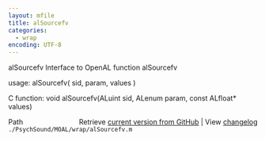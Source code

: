 ```yaml
---
layout: mfile
title: alSourcefv
categories:
  - wrap
encoding: UTF-8
---
```


alSourcefv  Interface to OpenAL function alSourcefv  

usage:  alSourcefv( sid, param, values )  

C function:  void alSourcefv(ALuint sid, ALenum param, const ALfloat\* values)  


<div class="code_header" style="text-align:right;">
  <span style="float:left;">Path&nbsp;&nbsp;</span> <span class="counter">Retrieve <a href=
  "https://raw.github.com/Psychtoolbox-3/Psychtoolbox-3/beta/./PsychSound/MOAL/wrap/alSourcefv.m">current version from GitHub</a> | View <a href=
  "https://github.com/Psychtoolbox-3/Psychtoolbox-3/commits/beta/./PsychSound/MOAL/wrap/alSourcefv.m">changelog</a></span>
</div>
<div class="code">
  <code>./PsychSound/MOAL/wrap/alSourcefv.m</code>
</div>
